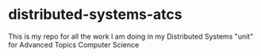 # distributed-systems-atcs
This is my repo for all the work I am doing in my Distributed Systems "unit" for Advanced Topics Computer Science
